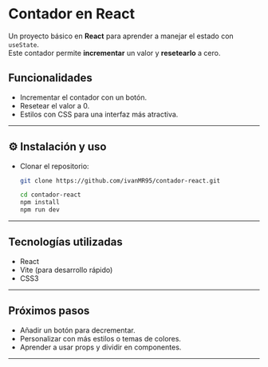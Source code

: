 # Contador en React

Un proyecto básico en **React** para aprender a manejar el estado con `useState`.  
Este contador permite **incrementar** un valor y **resetearlo** a cero.

## Funcionalidades

- Incrementar el contador con un botón.
- Resetear el valor a 0.
- Estilos con CSS para una interfaz más atractiva.

---

## ⚙️ Instalación y uso

- Clonar el repositorio:

  ```bash
  git clone https://github.com/ivanMR95/contador-react.git

  cd contador-react
  npm install
  npm run dev
  ```

---

## Tecnologías utilizadas

- React
- Vite (para desarrollo rápido)
- CSS3

---

## Próximos pasos

- Añadir un botón para decrementar.
- Personalizar con más estilos o temas de colores.
- Aprender a usar props y dividir en componentes.

---
